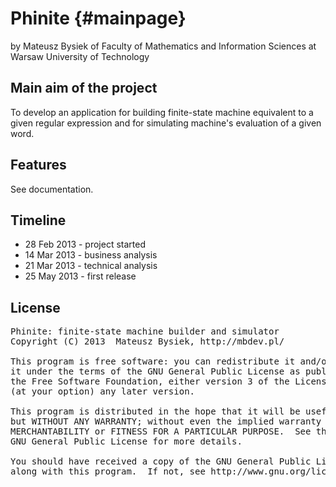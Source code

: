 Phinite {#mainpage}
=======

by Mateusz Bysiek
of Faculty of Mathematics and Information Sciences
at Warsaw University of Technology

## Main aim of the project

To develop an application for building finite-state machine equivalent
to a given regular expression and for simulating machine's evaluation
of a given word.

## Features

See documentation.

## Timeline

- 28 Feb 2013 - project started
- 14 Mar 2013 - business analysis
- 21 Mar 2013 - technical analysis
- 25 May 2013 - first release

## License

<pre>
Phinite: finite-state machine builder and simulator
Copyright (C) 2013  Mateusz Bysiek, http://mbdev.pl/

This program is free software: you can redistribute it and/or modify
it under the terms of the GNU General Public License as published by
the Free Software Foundation, either version 3 of the License, or
(at your option) any later version.

This program is distributed in the hope that it will be useful,
but WITHOUT ANY WARRANTY; without even the implied warranty of
MERCHANTABILITY or FITNESS FOR A PARTICULAR PURPOSE.  See the
GNU General Public License for more details.

You should have received a copy of the GNU General Public License
along with this program.  If not, see http://www.gnu.org/licenses/ .
</pre>